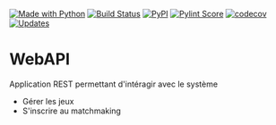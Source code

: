 [![Made with Python](https://img.shields.io/badge/Made%20with-Python-1f425f.svg)](https://www.python.org/)
[![Build Status](https://travis-ci.org/JWebgames/WebAPI.svg?branch=master)](https://travis-ci.org/JWebgames/WebAPI)
[![PyPI](https://img.shields.io/pypi/v/julien-webapi.svg)](https://pypi.org/project/julien-webapi/)
[![Pylint Score](https://pylint.julien00859.be/rating3.svg)](https://pylint.julien00859.be/report.html)
[![codecov](https://codecov.io/gh/JWebgames/WebAPI/branch/master/graph/badge.svg)](https://codecov.io/gh/JWebgames/WebAPI)
[![Updates](https://pyup.io/repos/github/JWebgames/WebAPI/shield.svg)](https://pyup.io/repos/github/JWebgames/WebAPI/)

# WebAPI

Application REST permettant d'intéragir avec le système

* Gérer les jeux
* S'inscrire au matchmaking
